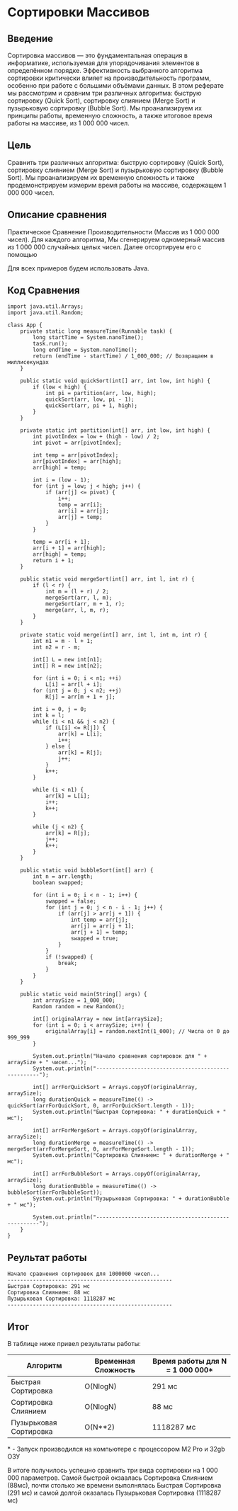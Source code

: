 # Сортировки Массивов

## Введение
Сортировка массивов — это фундаментальная операция в информатике, используемая для упорядочивания элементов в определённом порядке. Эффективность выбранного алгоритма сортировки критически влияет на производительность программ, особенно при работе с большими объёмами данных. В этом реферате мы рассмотрим и сравним три различных алгоритма: быструю сортировку (Quick Sort), сортировку слиянием (Merge Sort) и пузырьковую сортировку (Bubble Sort). Мы проанализируем их принципы работы, временную сложность, а также итоговое время работы на массиве, из 1 000 000 чисел.

## Цель
Сравнить три различных алгоритма: быструю сортировку (Quick Sort), сортировку слиянием (Merge Sort) и пузырьковую сортировку (Bubble Sort). Мы проанализируем их временную сложность и также продемонстрируем измерим время работы на массиве, содержащем 1 000 000 чисел. 


## Описание сравнения
Практическое Сравнение Производительности (Массив из 1 000 000 чисел). Для каждого алгоритма, Мы сгенерируем одномерный массив из 1 000 000 случайных целых чисел. Далее отсортируем его с помощью

Для всех примеров будем использовать Java.

## Код Сравнения
```
import java.util.Arrays;
import java.util.Random;

class App {
    private static long measureTime(Runnable task) {
        long startTime = System.nanoTime();
        task.run();
        long endTime = System.nanoTime();
        return (endTime - startTime) / 1_000_000; // Возвращаем в миллисекундах
    }

    public static void quickSort(int[] arr, int low, int high) {
        if (low < high) {
            int pi = partition(arr, low, high);
            quickSort(arr, low, pi - 1);
            quickSort(arr, pi + 1, high);
        }
    }

    private static int partition(int[] arr, int low, int high) {
        int pivotIndex = low + (high - low) / 2;
        int pivot = arr[pivotIndex];

        int temp = arr[pivotIndex];
        arr[pivotIndex] = arr[high];
        arr[high] = temp;

        int i = (low - 1);
        for (int j = low; j < high; j++) {
            if (arr[j] <= pivot) {
                i++;
                temp = arr[i];
                arr[i] = arr[j];
                arr[j] = temp;
            }
        }

        temp = arr[i + 1];
        arr[i + 1] = arr[high];
        arr[high] = temp;
        return i + 1;
    }

    public static void mergeSort(int[] arr, int l, int r) {
        if (l < r) {
            int m = (l + r) / 2;
            mergeSort(arr, l, m);
            mergeSort(arr, m + 1, r);
            merge(arr, l, m, r);
        }
    }

    private static void merge(int[] arr, int l, int m, int r) {
        int n1 = m - l + 1;
        int n2 = r - m;

        int[] L = new int[n1];
        int[] R = new int[n2];

        for (int i = 0; i < n1; ++i)
            L[i] = arr[l + i];
        for (int j = 0; j < n2; ++j)
            R[j] = arr[m + 1 + j];

        int i = 0, j = 0;
        int k = l;
        while (i < n1 && j < n2) {
            if (L[i] <= R[j]) {
                arr[k] = L[i];
                i++;
            } else {
                arr[k] = R[j];
                j++;
            }
            k++;
        }

        while (i < n1) {
            arr[k] = L[i];
            i++;
            k++;
        }

        while (j < n2) {
            arr[k] = R[j];
            j++;
            k++;
        }
    }

    public static void bubbleSort(int[] arr) {
        int n = arr.length;
        boolean swapped;

        for (int i = 0; i < n - 1; i++) {
            swapped = false;
            for (int j = 0; j < n - i - 1; j++) {
                if (arr[j] > arr[j + 1]) {
                    int temp = arr[j];
                    arr[j] = arr[j + 1];
                    arr[j + 1] = temp;
                    swapped = true;
                }
            }
            if (!swapped) {
                break;
            }
        }
    }

    public static void main(String[] args) {
        int arraySize = 1_000_000;
        Random random = new Random();

        int[] originalArray = new int[arraySize];
        for (int i = 0; i < arraySize; i++) {
            originalArray[i] = random.nextInt(1_000); // Числа от 0 до 999_999
        }

        System.out.println("Начало сравнения сортировок для " + arraySize + " чисел...");
        System.out.println("----------------------------------------------------");

        int[] arrForQuickSort = Arrays.copyOf(originalArray, arraySize);
        long durationQuick = measureTime(() -> quickSort(arrForQuickSort, 0, arrForQuickSort.length - 1));
        System.out.println("Быстрая Сортировка: " + durationQuick + " мс");

        int[] arrForMergeSort = Arrays.copyOf(originalArray, arraySize);
        long durationMerge = measureTime(() -> mergeSort(arrForMergeSort, 0, arrForMergeSort.length - 1));
        System.out.println("Сортировка Слиянием: " + durationMerge + " мс");

        int[] arrForBubbleSort = Arrays.copyOf(originalArray, arraySize);
        long durationBubble = measureTime(() -> bubbleSort(arrForBubbleSort));
        System.out.println("Пузырьковая Сортировка: " + durationBubble + " мс");

        System.out.println("----------------------------------------------------");
    }
}
```

## Реультат работы
```
Начало сравнения сортировок для 1000000 чисел...
----------------------------------------------------
Быстрая Сортировка: 291 мс
Сортировка Слиянием: 88 мс
Пузырьковая Сортировка: 1118287 мс
----------------------------------------------------
```

## Итог

В таблице ниже привел результаты работы:

| Алгоритм               | Временная Сложность | Время работы для N = 1 000 000\* |
| ---------------------- | ------------------- | -------------------------------- |
| Быстрая Сортировка     | O(NlogN)            | 291 мс                           |
| Сортировка Слиянием    | O(NlogN)            | 88 мс                            |
| Пузырьковая Сортировка | O(N\*\*2)           | 1118287 мс                       |

\* - Запуск производился на компьютере с процессором M2 Pro и 32gb ОЗУ


В итоге получилось успешно сравнить три вида сортировки на 1 000 000 параметров. Самой быстрой окзаалась Сортировка Слиянием (88мс), почти столько же времени выполнялась Быстрая Сортировка (291 мс) и самой долгой оказалась Пузырьковая Сортировка (1118287 мс)
